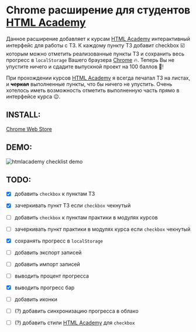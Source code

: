 # Chrome расширение для студентов [HTML Academy](https://htmlacademy.ru)

Данное расширение добавляет к курсам [HTML Academy](https://htmlacademy.ru) интерактивный интерфейс для работы с ТЗ.
К каждому пункту ТЗ добавит checkbox ☑️ которым можно отметить реализованные пункты ТЗ
и сохранить весь прогресс в `localStorage` Вашего браузера [Chrome](https://www.google.com/chrome/) 🔥.
Теперь Вы не упустите ничего и сдадите выпускной проект на 100 баллов 💪!

При прохождении курсов [HTML Academy](https://htmlacademy.ru) я всегда печатал ТЗ на листах,
и ~~**черкал**~~ выполненные пункты, что бы ничего не упустить.
Очень хотелось иметь возможность отметить выполненную часть прямо в интерфейсе курса 😉.

INSTALL:
---
[Chrome Web Store](https://chrome.google.com/webstore/detail/html-academy-checklist/gigpoifoagkdmdplkogehndihckdodlb)

DEMO:
---
![htmlacademy checklist demo](img/htmlacademy-checklist-demo.gif)

TODO:
---
- [x] добавить `checkbox` к пунктам ТЗ
- [x] зачеркивать пункт ТЗ если `checkbox` чекнутый
- [ ] добавить `checkbox` к пунктам практики в модулях курсов
- [ ] зачеркивать пункт практики в модулях курса если `checkbox` чекнутый
- [x] сохранять прогресс в `localStorage`
- [ ] добавить экспорт записей
- [ ] добавить импорт записей
- [ ] выводить процент прогресса
- [x] выводить прогресс бар
- [ ] добавить иконки
- [ ] (?) добавить синхронизацию прогресса в облако
- [ ] (?) добавить стили [HTML Academy](https://htmlacademy.ru) для `checkbox`

